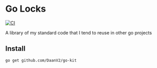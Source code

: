 # Go Locks

[![CI](https://github.com/DaanV2/go-kit/actions/workflows/pipeline.yaml/badge.svg)](https://github.com/DaanV2/go-kit/actions/workflows/pipeline.yaml)

A library of my standard code that I tend to reuse in other go projects

## Install

```bash
go get github.com/DaanV2/go-kit
```